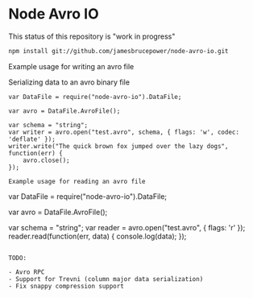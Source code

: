 Node Avro IO
============

This status of this repository is "work in progress"

```bash
npm install git://github.com/jamesbrucepower/node-avro-io.git
```

Example usage for writing an avro file

Serializing data to an avro binary file
```
var DataFile = require("node-avro-io").DataFile;

var avro = DataFile.AvroFile();

var schema = "string";
var writer = avro.open("test.avro", schema, { flags: 'w', codec: 'deflate' });
writer.write("The quick brown fox jumped over the lazy dogs", function(err) {
    avro.close();
});

Example usage for reading an avro file
```
var DataFile = require("node-avro-io").DataFile;

var avro = DataFile.AvroFile();

var schema = "string";
var reader = avro.open("test.avro", { flags: 'r' });
reader.read(function(err, data) {
    console.log(data);
});
```

TODO:

- Avro RPC
- Support for Trevni (column major data serialization)
- Fix snappy compression support
